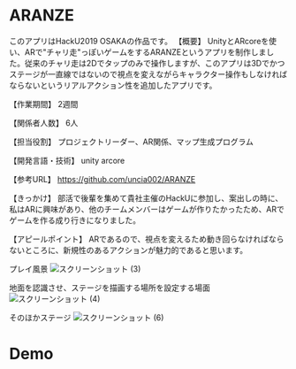 # ARANZE
このアプリはHackU2019 OSAKAの作品です。
【概要】
UnityとARcoreを使い、ARで"チャリ走"っぽいゲームをするARANZEというアプリを制作しました。従来のチャリ走は2Dでタップのみで操作しますが、このアプリは3Dでかつステージが一直線ではないので視点を変えながらキャラクター操作もしなければならないというリアルアクション性を追加したアプリです。

【作業期間】
2週間

【関係者人数】
6人

【担当役割】
プロジェクトリーダー、AR関係、マップ生成プログラム

【開発言語・技術】
unity arcore

【参考URL】
https://github.com/uncia002/ARANZE

【きっかけ】
部活で後輩を集めて貴社主催のHackUに参加し、案出しの時に、私はARに興味があり、他のチームメンバーはゲームが作りたかったため、ARでゲームを作る成り行きになりました。

【アピールポイント】
ARであるので、視点を変えるため動き回らなければならないところに、新規性のあるアクションが魅力的であると思います。

プレイ風景
![スクリーンショット (3)](https://user-images.githubusercontent.com/72644339/117900421-19431580-b304-11eb-9a25-4f51f9047fb8.png)


地面を認識させ、ステージを描画する場所を設定する場面
![スクリーンショット (4)](https://user-images.githubusercontent.com/72644339/117900873-172d8680-b305-11eb-9103-42758febf3b2.png)

そのほかステージ
![スクリーンショット (6)](https://user-images.githubusercontent.com/72644339/117907683-2c5ce200-b312-11eb-9a94-771b8be35fc6.png)


# Demo

